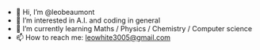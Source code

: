 - 👋 Hi, I’m @leobeaumont
- 👀 I’m interested in A.I. and coding in general
- 🌱 I’m currently learning Maths / Physics / Chemistry / Computer science
- 📫 How to reach me: leowhite3005@gmail.com

<!---
leobeaumont/leobeaumont is a ✨ special ✨ repository because its `README.md` (this file) appears on your GitHub profile.
You can click the Preview link to take a look at your changes.
--->
